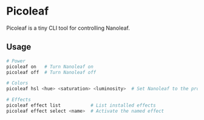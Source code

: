 # Picoleaf

Picoleaf is a tiny CLI tool for controlling Nanoleaf.

## Usage

```bash
# Power
picoleaf on   # Turn Nanoleaf on
picoleaf off  # Turn Nanoleaf off

# Colors
picoleaf hsl <hue> <saturation> <luminosity>  # Set Nanoleaf to the provided HSL

# Effects
picoleaf effect list           # List installed effects
picoleaf effect select <name>  # Activate the named effect
```
